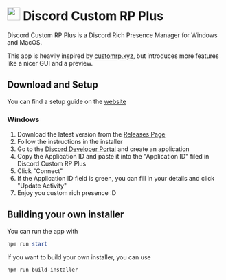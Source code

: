 # <img src="https://file.strassburger.org/discordCustomRPlogoPng.png" height="30px"> Discord Custom RP Plus

Discord Custom RP Plus is a Discord Rich Presence Manager for Windows and MacOS.

This app is heavily inspired by [customrp.xyz](https://www.customrp.xyz/), but introduces more features like a nicer GUI and a preview.

## Download and Setup

You can find a setup guide on the [website](https://tools.strassburger.org/discordrp)

### Windows

1. Download the latest version from the [Releases Page](https://github.com/KartoffelChipss/discord-rp/releases)
2. Follow the instructions in the installer
3. Go to the [Discord Developer Portal](https://discord.com/developers/applications) and create an application
4. Copy the Application ID and paste it into the "Application ID" filed in Discord Custom RP Plus
5. Click "Connect"
6. If the Application ID field is green, you can fill in your details and click "Update Activity"
7. Enjoy you custom rich presence :D

## Building your own installer

You can run the app with

```powershell
npm run start
```

If you want to build your own installer, you can use

```powershell
npm run build-installer 
```
